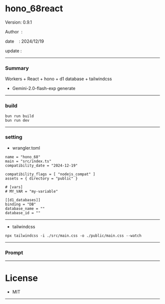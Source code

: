 ﻿# hono_68react

 Version: 0.9.1

 Author  : 

 date    : 2024/12/19

 update  :

***
### Summary

Workers + React + hono + d1 database + tailwindcss

* Gemini-2.0-flash-exp generate 

***
### build

```
bun run build
bun run dev
```

***
### setting
* wrangler.toml

```
name = "hono_68"
main = "src/index.ts"
compatibility_date = "2024-12-19"

compatibility_flags = [ "nodejs_compat" ]
assets = { directory = "public" }

# [vars]
# MY_VAR = "my-variable"

[[d1_databases]]
binding = "DB"
database_name = ""
database_id = ""

```
***
* tailwindcss
```
npx tailwindcss -i ./src/main.css -o ./public/main.css --watch
```

***
### Prompt


***
# License

* MIT

***

